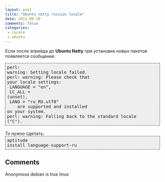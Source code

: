 ```yaml
---
layout: post
title: "Ubuntu natty russian locale"
date: 2011-09-28
comments: false
categories:
 - locale
 - ubuntu
---
```



Если после апрейда до <b>Ubuntu Natty</b> при установке новых пакетов появляется сообщение:<br /><pre style="background-color: #eeeeee; border: 1px dashed; margin: 0; padding: 5px;">perl: warning: Setting locale failed.<br />perl: warning: Please check that your locale settings:<br />&nbsp;LANGUAGE = "en",<br />&nbsp;LC_ALL = (unset),<br />&nbsp;LANG = "ru_RU.utf8"<br />&nbsp;&nbsp;&nbsp; are supported and installed on your system.<br />perl: warning: Falling back to the standard locale ("C").</pre><br />То нужно сделать: <br /><pre style="background-color: #eeeeee; border: 1px dashed; margin: 0; padding: 5px;">aptitude install language-support-ru<br /></pre><h2>Comments</h2>


Anonymous
debian is true linux
